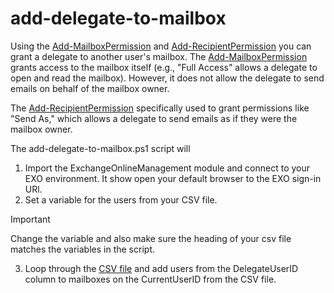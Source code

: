 # add-delegate-to-mailbox
Using the [Add-MailboxPermission](https://learn.microsoft.com/en-us/powershell/module/exchange/add-mailboxpermission?view=exchange-ps) and [Add-RecipientPermission](https://learn.microsoft.com/en-us/powershell/module/exchange/add-recipientpermission?view=exchange-ps) you can grant a delegate to another user's mailbox.
The [Add-MailboxPermission](https://learn.microsoft.com/en-us/powershell/module/exchange/add-mailboxpermission?view=exchange-ps) grants access to the mailbox itself (e.g., "Full Access" allows a delegate to open and read the mailbox). However, it does not allow the delegate to send emails on behalf of the mailbox owner. 

The [Add-RecipientPermission](https://learn.microsoft.com/en-us/powershell/module/exchange/add-recipientpermission?view=exchange-ps) specifically used to grant permissions like "Send As," which allows a delegate to send emails as if they were the mailbox owner.

The add-delegate-to-mailbox.ps1 script will
1. Import the ExchangeOnlineManagement module and connect to your EXO environment. It show open your default browser to the EXO sign-in URl.
2. Set a variable for the users from your CSV file.
> [!IMPORTANT]
> Change the variable and also make sure the heading of your csv file matches the variables in the script.
3. Loop through the [CSV file](./users.csv) and add users from the DelegateUserID column to mailboxes on the CurrentUserID from the CSV file.